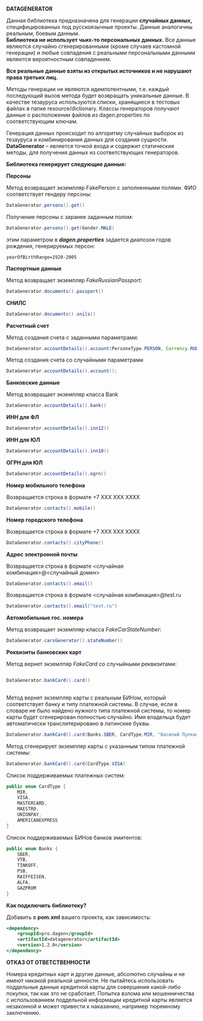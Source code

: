 **DATAGENERATOR**

Данная библиотека предназначена для генерации **случайных данных,** специфицированных под русскоязычные проекты. Данные аналогичны реальным, боевым данным.  
**Библиотека не использует чьих-то персональных данных.** Все данные являются случайно сгенерированными (кроме случаев кастомной генерации) и любые совпадения с реальными персональными данными являются вероятностным совпадением.

**Все реальные данные взяты из открытых источников и не нарушают права третьих лиц.**

Методы генерации не являются идемпотентными, т.е. каждый последующий вызов метода будет возвращать уникальные данные.
В качестве тезауруса используются списки, хранящиеся в тестовых файлах в папке resource/dictionary. Классы генераторов получают данные о расположении файлов из dagen.properties по соответствующим ключам.

Генерация данных происходит по алгоритму случайных выборок из тезауруса и комбинирования данных для создания сущности.
**DataGenerator** – является точкой входа и содержит статические методы, для получения данных из соответствующих генераторов.

**Библиотека генерирует следующие данные:**

**Персоны**

Метод возвращает экземпляр FakePerson с заполненными полями. ФИО соответствует гендеру персоны:

```java
DataGenerator.persons().get() 
```

Получение персоны с заранее заданным полом:

```java
DataGenerator.persons().get(Gender.MALE)
```
этим параметром в _**dagen.properties**_ задается диапозон годов рождения, генерируемых персон:

```properties
yearOfBirthRange=1920-2005
  ```

**Паспортные данные**

Метод возвращает экземпляр _FakeRussianPassport_:

```java
DataGenerator.documents().passport()
```

**СНИЛС**
```java
DataGenerator.documents().snils()
```


**Расчетный счет**

Метод создания счета с заданными параметрами:

```java
DataGenerator.accountDetails().account(PersoneType.PERSON, Currency.RUB, ProfileType.COMMERCIAL, DataGenerator.accountDetails().bank());
```

Метод создания счета со случайными параметрами

```java
DataGenerator.accountDetails().account();
```

**Банковские данные**

Метод возвращает экземпляр класса Bank

```java
DataGenerator.accountDetails().bank()
```

**ИНН для ФЛ**
```java
DataGenerator.accountDetails().inn12()
```


**ИНН для ЮЛ**
```java
DataGenerator.accountDetails().inn10()
```


**ОГРН для ЮЛ**
```java
DataGenerator.accountDetails().ogrn()
```

**Номер мобильного телефона**

Возвращается строка в формате +7 XXX XXX XXXX
```java
DataGenerator.contacts().mobile()
```

**Номер городского телефона**

Возвращается строка в формате +7 XXX XXX XXXX

```java
DataGenerator.contacts().cityPhone()
```

**Адрес электронной почты**

Возвращается строка в формате <случайная комбинация>@<случайный домен>
```java
DataGenerator.contacts().email()
```
Возвращается строка в формате <случайная комбинация>@test.ru
```java
DataGenerator.contacts().email("test.ru")
```

**Автомобильные гос. номера**

Метод возвращает экземпляр класса _FakeCarStateNumber_:

```java
DataGenerator.carsGenerator().stateNumber()
```

**Реквизиты банковских карт**

Метод вернет экземлпяр _FakeCard_ со случыйными реквизитами:

```java

DataGenerator.bankCard().card()
        
```

Метод вернет экземпляр карты с реальным БИНом, который соответствует банку и типу платежной системы.
В случае, если в словаре не было найдено нужного типа платежной системы, то номер карты будет сгенерирован
полностью случайно. Имя владельца будет автоматически транслитерировано в латинские буквы. 

```java
DataGenerator.bankCard().card(Banks.SBER, CardType.MIR, "Василий Пупкин")
```

Метод сгенерирует экземпляр карты с указанным типом платежной системы:

```java
DataGenerator.bankCard().card(CardType.VISA)
```

Список поддерживаемых платежных систем:

```java
public enum CardType {
    MIR,
    VISA,
    MASTERCARD,
    MAESTRO,
    UNIONPAY,
    AMERICANEXPRESS
}
```

Список поддерживаемых БИНов банков эмитентов:
```java
public enum Banks {
    SBER,
    VTB,
    TINKOFF,
    PSB,
    RAIFFEISEN,
    ALFA,
    GAZPROM
}
```

**Как подключить библиотеку?**

Добавить в **pom.xml** вашего проекта, как зависимость:

```xml
<dependency>
    <groupId>pro.dagen</groupId>
    <artifactId>datagenerator</artifactId>        
    <version>1.2.0</version>    
</dependency>

```


**ОТКАЗ ОТ ОТВЕТСТВЕННОСТИ**

Номера кредитных карт и другие данные, абсолютно случайны и не имеют никакой реальной ценности. 
Не пытайтесь использовать поддельные данные кредитной карты для совершения какой-либо покупки,
так как это не сработает. Попытка взлома или мошенничества с использованием поддельной информации
кредитной карты является незаконной и может привести к наказанию, например тюремному заключению.




